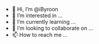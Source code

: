 - 👋 Hi, I’m @iByroon
- 👀 I’m interested in ...
- 🌱 I’m currently learning ...
- 💞️ I’m looking to collaborate on ...
- 📫 How to reach me ...

<!---
iByroon/iByroon is a ✨ special ✨ repository because its `README.md` (this file) appears on your GitHub profile.
You can click the Preview link to take a look at your changes.
--->
